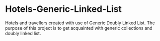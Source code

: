 # Hotels-Generic-Linked-List
Hotels and travellers created with use of Generic Doubly Linked List. The purpose of this project is to get acquainted with generic collections and doubly linked list.
